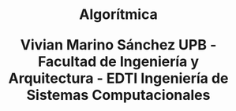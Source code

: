 <div align="center">
   <h1>Algorítmica
   <p>Vivian Marino Sánchez
   UPB - Facultad de Ingeniería y Arquitectura - EDTI
   Ingeniería de Sistemas Computacionales
</div>
